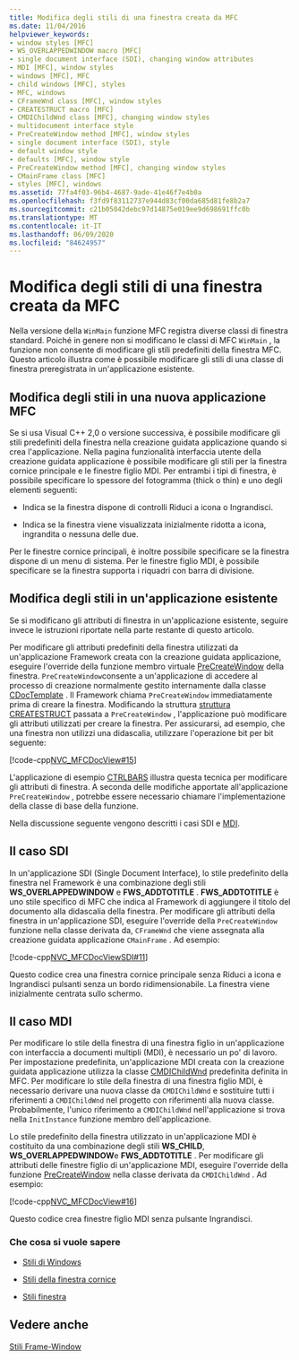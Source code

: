 ```yaml
---
title: Modifica degli stili di una finestra creata da MFC
ms.date: 11/04/2016
helpviewer_keywords:
- window styles [MFC]
- WS_OVERLAPPEDWINDOW macro [MFC]
- single document interface (SDI), changing window attributes
- MDI [MFC], window styles
- windows [MFC], MFC
- child windows [MFC], styles
- MFC, windows
- CFrameWnd class [MFC], window styles
- CREATESTRUCT macro [MFC]
- CMDIChildWnd class [MFC], changing window styles
- multidocument interface style
- PreCreateWindow method [MFC], window styles
- single document interface (SDI), style
- default window style
- defaults [MFC], window style
- PreCreateWindow method [MFC], changing window styles
- CMainFrame class [MFC]
- styles [MFC], windows
ms.assetid: 77fa4f03-96b4-4687-9ade-41e46f7e4b0a
ms.openlocfilehash: f3fd9f83112737e944d83cf00da685d81fe8b2a7
ms.sourcegitcommit: c21b05042debc97d14875e019ee9d698691ffc0b
ms.translationtype: MT
ms.contentlocale: it-IT
ms.lasthandoff: 06/09/2020
ms.locfileid: "84624957"
---
```

# <a name="changing-the-styles-of-a-window-created-by-mfc"></a>Modifica degli stili di una finestra creata da MFC

Nella versione della `WinMain` funzione MFC registra diverse classi di finestra standard. Poiché in genere non si modificano le classi di MFC `WinMain` , la funzione non consente di modificare gli stili predefiniti della finestra MFC. Questo articolo illustra come è possibile modificare gli stili di una classe di finestra preregistrata in un'applicazione esistente.

## <a name="changing-styles-in-a-new-mfc-application"></a><a name="_core_changing_styles_in_a_new_mfc_application"></a>Modifica degli stili in una nuova applicazione MFC

Se si usa Visual C++ 2,0 o versione successiva, è possibile modificare gli stili predefiniti della finestra nella creazione guidata applicazione quando si crea l'applicazione. Nella pagina funzionalità interfaccia utente della creazione guidata applicazione è possibile modificare gli stili per la finestra cornice principale e le finestre figlio MDI. Per entrambi i tipi di finestra, è possibile specificare lo spessore del fotogramma (thick o thin) e uno degli elementi seguenti:

- Indica se la finestra dispone di controlli Riduci a icona o Ingrandisci.

- Indica se la finestra viene visualizzata inizialmente ridotta a icona, ingrandita o nessuna delle due.

Per le finestre cornice principali, è inoltre possibile specificare se la finestra dispone di un menu di sistema. Per le finestre figlio MDI, è possibile specificare se la finestra supporta i riquadri con barra di divisione.

## <a name="changing-styles-in-an-existing-application"></a><a name="_core_changing_styles_in_an_existing_application"></a>Modifica degli stili in un'applicazione esistente

Se si modificano gli attributi di finestra in un'applicazione esistente, seguire invece le istruzioni riportate nella parte restante di questo articolo.

Per modificare gli attributi predefiniti della finestra utilizzati da un'applicazione Framework creata con la creazione guidata applicazione, eseguire l'override della funzione membro virtuale [PreCreateWindow](reference/cwnd-class.md#precreatewindow) della finestra. `PreCreateWindow`consente a un'applicazione di accedere al processo di creazione normalmente gestito internamente dalla classe [CDocTemplate](reference/cdoctemplate-class.md) . Il Framework chiama `PreCreateWindow` immediatamente prima di creare la finestra. Modificando la struttura [struttura CREATESTRUCT](/windows/win32/api/winuser/ns-winuser-createstructw) passata a `PreCreateWindow` , l'applicazione può modificare gli attributi utilizzati per creare la finestra. Per assicurarsi, ad esempio, che una finestra non utilizzi una didascalia, utilizzare l'operazione bit per bit seguente:

[!code-cpp[NVC_MFCDocView#15](codesnippet/cpp/changing-the-styles-of-a-window-created-by-mfc_1.cpp)]

L'applicazione di esempio [CTRLBARS](../overview/visual-cpp-samples.md) illustra questa tecnica per modificare gli attributi di finestra. A seconda delle modifiche apportate all'applicazione `PreCreateWindow` , potrebbe essere necessario chiamare l'implementazione della classe di base della funzione.

Nella discussione seguente vengono descritti i casi SDI e [MDI](#_core_the_mdi_case).

## <a name="the-sdi-case"></a><a name="_core_the_sdi_case"></a>Il caso SDI

In un'applicazione SDI (Single Document Interface), lo stile predefinito della finestra nel Framework è una combinazione degli stili **WS_OVERLAPPEDWINDOW** e **FWS_ADDTOTITLE** . **FWS_ADDTOTITLE** è uno stile specifico di MFC che indica al Framework di aggiungere il titolo del documento alla didascalia della finestra. Per modificare gli attributi della finestra in un'applicazione SDI, eseguire l'override della `PreCreateWindow` funzione nella classe derivata da, `CFrameWnd` che viene assegnata alla creazione guidata applicazione `CMainFrame` . Ad esempio:

[!code-cpp[NVC_MFCDocViewSDI#11](codesnippet/cpp/changing-the-styles-of-a-window-created-by-mfc_2.cpp)]

Questo codice crea una finestra cornice principale senza Riduci a icona e Ingrandisci pulsanti senza un bordo ridimensionabile. La finestra viene inizialmente centrata sullo schermo.

## <a name="the-mdi-case"></a><a name="_core_the_mdi_case"></a>Il caso MDI

Per modificare lo stile della finestra di una finestra figlio in un'applicazione con interfaccia a documenti multipli (MDI), è necessario un po' di lavoro. Per impostazione predefinita, un'applicazione MDI creata con la creazione guidata applicazione utilizza la classe [CMDIChildWnd](reference/cmdichildwnd-class.md) predefinita definita in MFC. Per modificare lo stile della finestra di una finestra figlio MDI, è necessario derivare una nuova classe da `CMDIChildWnd` e sostituire tutti i riferimenti a `CMDIChildWnd` nel progetto con riferimenti alla nuova classe. Probabilmente, l'unico riferimento a `CMDIChildWnd` nell'applicazione si trova nella `InitInstance` funzione membro dell'applicazione.

Lo stile predefinito della finestra utilizzato in un'applicazione MDI è costituito da una combinazione degli stili **WS_CHILD**, **WS_OVERLAPPEDWINDOW**e **FWS_ADDTOTITLE** . Per modificare gli attributi delle finestre figlio di un'applicazione MDI, eseguire l'override della funzione [PreCreateWindow](reference/cwnd-class.md#precreatewindow) nella classe derivata da `CMDIChildWnd` . Ad esempio:

[!code-cpp[NVC_MFCDocView#16](codesnippet/cpp/changing-the-styles-of-a-window-created-by-mfc_3.cpp)]

Questo codice crea finestre figlio MDI senza pulsante Ingrandisci.

### <a name="what-do-you-want-to-know-more-about"></a>Che cosa si vuole sapere

- [Stili di Windows](reference/styles-used-by-mfc.md#window-styles)

- [Stili della finestra cornice](frame-window-styles-cpp.md)

- [Stili finestra](/windows/win32/winmsg/window-styles)

## <a name="see-also"></a>Vedere anche

[Stili Frame-Window](frame-window-styles-cpp.md)
